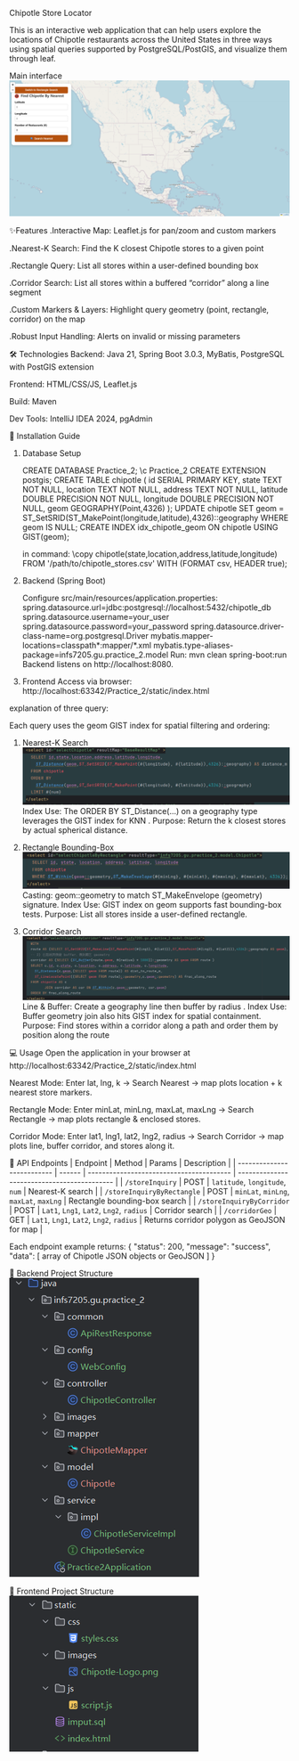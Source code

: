 Chipotle Store Locator

This is an interactive web application that can help users explore the locations of Chipotle restaurants across the United States in three ways using spatial queries supported by PostgreSQL/PostGIS, and visualize them through leaf.

Main interface
![img.png](src/main/java/infs7205/gu/practice_2/images/img.png)


✨Features
.Interactive Map: Leaflet.js for pan/zoom and custom markers

.Nearest-K Search: Find the K closest Chipotle stores to a given point

.Rectangle Query: List all stores within a user-defined bounding box

.Corridor Search: List all stores within a buffered “corridor” along a line segment

.Custom Markers & Layers: Highlight query geometry (point, rectangle, corridor) on the map

.Robust Input Handling: Alerts on invalid or missing parameters


🛠️ Technologies
Backend: Java 21, Spring Boot 3.0.3, MyBatis, PostgreSQL with PostGIS extension

Frontend: HTML/CSS/JS, Leaflet.js

Build: Maven

Dev Tools: IntelliJ IDEA 2024, pgAdmin


🚀 Installation Guide
1. Database Setup
   
   CREATE DATABASE Practice_2;
   \c Practice_2
   CREATE EXTENSION postgis;
   CREATE TABLE chipotle (
   id        SERIAL PRIMARY KEY,
   state     TEXT      NOT NULL,
   location  TEXT      NOT NULL,
   address   TEXT      NOT NULL,
   latitude  DOUBLE PRECISION NOT NULL,
   longitude DOUBLE PRECISION NOT NULL,
   geom      GEOGRAPHY(Point,4326)
   );
    UPDATE chipotle
   SET geom = ST_SetSRID(ST_MakePoint(longitude,latitude),4326)::geography
   WHERE geom IS NULL;
    CREATE INDEX idx_chipotle_geom ON chipotle USING GIST(geom);
   
    in command:
   \copy chipotle(state,location,address,latitude,longitude)
   FROM '/path/to/chipotle_stores.csv'
   WITH (FORMAT csv, HEADER true);

3. Backend (Spring Boot)
   
   Configure src/main/resources/application.properties:
   spring.datasource.url=jdbc:postgresql://localhost:5432/chipotle_db
   spring.datasource.username=your_user
   spring.datasource.password=your_password
   spring.datasource.driver-class-name=org.postgresql.Driver
   mybatis.mapper-locations=classpath*:mapper/*.xml
   mybatis.type-aliases-package=infs7205.gu.practice_2.model
   Run: 
   mvn clean spring-boot:run
   Backend listens on http://localhost:8080.

5. Frontend
   Access via browser:
   http://localhost:63342/Practice_2/static/index.html



explanation of three query:

Each query uses the geom GIST index for spatial filtering and ordering:
1.  Nearest-K Search
![img.png](src/main/java/infs7205/gu/practice_2/images/img3.png)
Index Use: The ORDER BY ST_Distance(...) on a geography type leverages the GIST index for KNN .
Purpose: Return the k closest stores by actual spherical distance.

2.  Rectangle Bounding-Box
![img.png](src/main/java/infs7205/gu/practice_2/images/img4.png)
Casting: geom::geometry to match ST_MakeEnvelope (geometry) signature.
Index Use: GIST index on geom supports fast bounding-box tests.
Purpose: List all stores inside a user-defined rectangle.

3.   Corridor Search
![img.png](src/main/java/infs7205/gu/practice_2/images/img5.png)
Line & Buffer: Create a geography line then buffer by radius .
Index Use: Buffer geometry join also hits GIST index for spatial containment.
Purpose: Find stores within a corridor along a path and order them by position along the route


💻 Usage
Open the application in your browser at http://localhost:63342/Practice_2/static/index.html

Nearest Mode:
Enter lat, lng, k → Search Nearest → map plots location + k nearest store markers.

Rectangle Mode:
Enter minLat, minLng, maxLat, maxLng → Search Rectangle → map plots rectangle & enclosed stores.

Corridor Mode:
Enter lat1, lng1, lat2, lng2, radius → Search Corridor → map plots line, buffer corridor, and stores along it.


🔌 API Endpoints
| Endpoint                   | Method | Params                                   | Description                                 |
| -------------------------- | ------ | ---------------------------------------- | ------------------------------------------- |
| `/storeInquiry`            | POST   | `latitude`, `longitude`, `num`           | Nearest-K search                            |
| `/storeInquiryByRectangle` | POST   | `minLat`, `minLng`, `maxLat`, `maxLng`   | Rectangle bounding-box search               |
| `/storeInquiryByCorridor`  | POST   | `Lat1`, `Lng1`, `Lat2`, `Lng2`, `radius` | Corridor search                             |
| `/corridorGeo`             | GET    | `Lat1`, `Lng1`, `Lat2`, `Lng2`, `radius` | Returns corridor polygon as GeoJSON for map |

Each endpoint example returns:
{
"status": 200,
"message": "success",
"data": [ array of Chipotle JSON objects or GeoJSON  ]
}


📁 Backend Project Structure
![img.png](src/main/java/infs7205/gu/practice_2/images/img1.png)

📁 Frontend Project Structure
![img.png](src/main/java/infs7205/gu/practice_2/images/img2.png)
